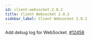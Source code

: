 ```yaml
---
id: client-websocket-2.8.2
title: Client Websocket 2.8.2 
sidebar_label: Client Websocket 2.8.2 
---
```


Add debug log for WebSocket. [#12458](https://github.com/apache/pulsar/pull/12458)  

